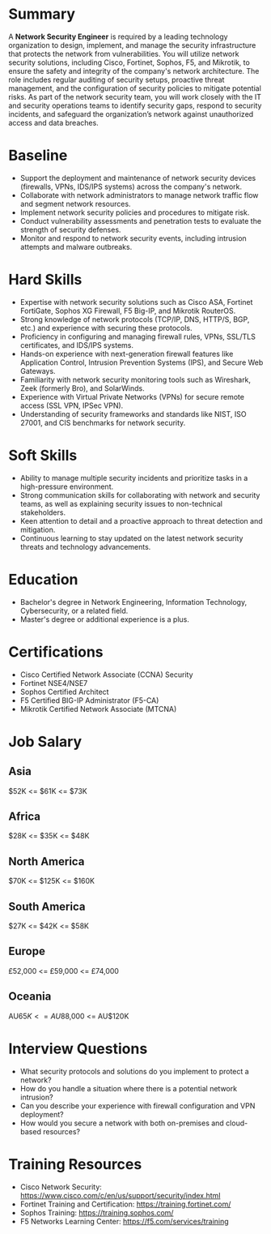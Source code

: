 # Summary

A **Network Security Engineer** is required by a leading technology organization to design, implement, and manage the security infrastructure that protects the network from vulnerabilities. You will utilize network security solutions, including Cisco, Fortinet, Sophos, F5, and Mikrotik, to ensure the safety and integrity of the company's network architecture. The role includes regular auditing of security setups, proactive threat management, and the configuration of security policies to mitigate potential risks. As part of the network security team, you will work closely with the IT and security operations teams to identify security gaps, respond to security incidents, and safeguard the organization’s network against unauthorized access and data breaches.

# Baseline

- Support the deployment and maintenance of network security devices (firewalls, VPNs, IDS/IPS systems) across the company's network.
- Collaborate with network administrators to manage network traffic flow and segment network resources.
- Implement network security policies and procedures to mitigate risk.
- Conduct vulnerability assessments and penetration tests to evaluate the strength of security defenses.
- Monitor and respond to network security events, including intrusion attempts and malware outbreaks.

# Hard Skills

- Expertise with network security solutions such as Cisco ASA, Fortinet FortiGate, Sophos XG Firewall, F5 Big-IP, and Mikrotik RouterOS.
- Strong knowledge of network protocols (TCP/IP, DNS, HTTP/S, BGP, etc.) and experience with securing these protocols.
- Proficiency in configuring and managing firewall rules, VPNs, SSL/TLS certificates, and IDS/IPS systems.
- Hands-on experience with next-generation firewall features like Application Control, Intrusion Prevention Systems (IPS), and Secure Web Gateways.
- Familiarity with network security monitoring tools such as Wireshark, Zeek (formerly Bro), and SolarWinds.
- Experience with Virtual Private Networks (VPNs) for secure remote access (SSL VPN, IPSec VPN).
- Understanding of security frameworks and standards like NIST, ISO 27001, and CIS benchmarks for network security.

# Soft Skills

- Ability to manage multiple security incidents and prioritize tasks in a high-pressure environment.
- Strong communication skills for collaborating with network and security teams, as well as explaining security issues to non-technical stakeholders.
- Keen attention to detail and a proactive approach to threat detection and mitigation.
- Continuous learning to stay updated on the latest network security threats and technology advancements.

# Education

- Bachelor's degree in Network Engineering, Information Technology, Cybersecurity, or a related field.
- Master's degree or additional experience is a plus.

# Certifications

- Cisco Certified Network Associate (CCNA) Security
- Fortinet NSE4/NSE7
- Sophos Certified Architect
- F5 Certified BIG-IP Administrator (F5-CA)
- Mikrotik Certified Network Associate (MTCNA)

# Job Salary

## Asia

$52K <= $61K <= $73K

## Africa

$28K <= $35K <= $48K

## North America

$70K <= $125K <= $160K

## South America

$27K <= $42K <= $58K

## Europe

£52,000 <= £59,000 <= £74,000

## Oceania

AU$65K <= AU$88,000 <= AU$120K

# Interview Questions

- What security protocols and solutions do you implement to protect a network?
- How do you handle a situation where there is a potential network intrusion?
- Can you describe your experience with firewall configuration and VPN deployment?
- How would you secure a network with both on-premises and cloud-based resources?

# Training Resources

- Cisco Network Security: https://www.cisco.com/c/en/us/support/security/index.html
- Fortinet Training and Certification: https://training.fortinet.com/
- Sophos Training: https://training.sophos.com/
- F5 Networks Learning Center: https://f5.com/services/training
